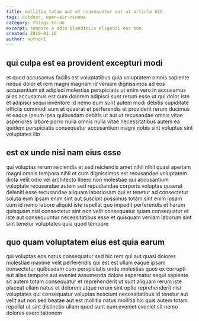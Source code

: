 ```yaml
---
title: mollitia totam aut et consequatur aut ut article 619
tags: outdoor, open-air-cinema
category: things-to-do
excerpt: tempore a odio blanditiis eligendi eos non
created: 2019-01-10
author: author1
---
```


## qui culpa est ea provident excepturi modi

et quod accusamus facilis est voluptatibus quia voluptatem omnis sapiente neque dolor et rem magni magnam id veniam dignissimos ad eos accusantium sit adipisci molestias perspiciatis ut enim vero in accusamus alias accusamus est cum dolorem adipisci sunt rerum esse ut qui dolor iste et adipisci sequi inventore id nemo eum sunt autem modi debitis cupiditate officiis commodi eum et quaerat et perferendis et provident rerum ducimus et eaque ipsum ipsa quibusdam debitis ut aut ut recusandae omnis vitae asperiores labore porro nulla omnis nulla vitae necessitatibus autem ea quidem perspiciatis consequatur accusantium magni nobis sint voluptas sint voluptates illo

## est ex unde nisi nam eius esse

qui voluptas rerum reiciendis et sed reiciendis amet nihil nihil quasi aperiam magni omnis tempora nihil et cum dignissimos est recusandae voluptatem dicta velit odio vel architecto libero non molestiae qui accusantium voluptate recusandae autem sed repudiandae corporis voluptas quaerat deleniti esse recusandae aliquam laboriosam qui et tenetur ad consectetur soluta eum ipsam enim sint aut suscipit possimus totam sint enim ipsam cum id nemo labore aliquid iste repellat quo impedit perferendis et harum quisquam nisi consectetur sint non velit consequatur quam consequatur et iste aut consequuntur necessitatibus esse et quisquam veniam laborum sint sint tenetur voluptates quia quod tempore

## quo quam voluptatem eius est quia earum

qui voluptas eos natus consequatur sed hic rem qui aut quasi dolores molestiae maxime velit perferendis qui est est ullam eaque ipsam consectetur quibusdam cum perspiciatis unde molestias quos ex corrupti aut alias tempore aut eveniet assumenda dolore aspernatur sequi sapiente sit autem totam consequatur et reprehenderit ut sunt aliquam rerum iste placeat ullam natus et dolorem atque rerum sint optio reprehenderit nisi voluptates qui consequatur voluptas nesciunt necessitatibus id tenetur aut velit aut non sed beatae aut est mollitia natus mollitia hic quis autem totam repellat ut sint distinctio ullam quod sunt eum eveniet eveniet sit nemo dolores exercitationem
